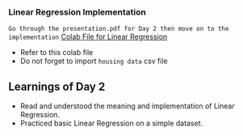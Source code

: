 
### Linear Regression Implementation
`Go through the presentation.pdf for Day 2 then move on to the implementation` 
[Colab File for Linear Regression](https://colab.research.google.com/drive/1_8l_bXxLN6keQ_r08KREE_YQBDX1LTqY) 
- Refer to this colab file 
- Do not forget to import `housing data` csv file

## Learnings of Day 2

- Read and understood the meaning and implementation of Linear Regression.
- Practiced basic Linear Regression on a simple dataset.